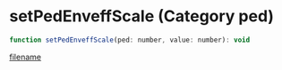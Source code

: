 # setPedEnveffScale (Category ped)

```js
function setPedEnveffScale(ped: number, value: number): void
```

[filename](setPedEnveffScale_m.md ':include')